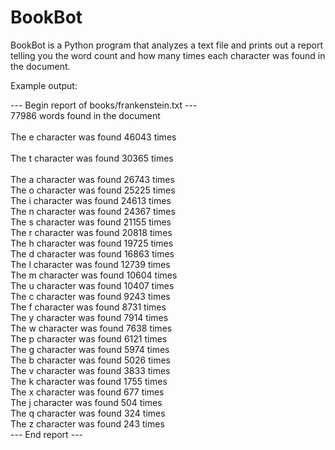 # BookBot

BookBot is a Python program that analyzes a text file and prints out a report telling you the word count and how many times each character was found in the document.

Example output:

--- Begin report of books/frankenstein.txt ---<br>
77986 words found in the document<br>
<br>
The e character was found 46043 times<br>  
The t character was found 30365 times<br>  
The a character was found 26743 times<br>
The o character was found 25225 times<br>
The i character was found 24613 times<br>
The n character was found 24367 times<br>
The s character was found 21155 times<br>
The r character was found 20818 times<br>
The h character was found 19725 times<br>
The d character was found 16863 times<br>
The l character was found 12739 times<br>
The m character was found 10604 times<br>
The u character was found 10407 times<br>
The c character was found 9243 times<br>
The f character was found 8731 times<br>
The y character was found 7914 times<br>
The w character was found 7638 times<br>
The p character was found 6121 times<br>
The g character was found 5974 times<br>
The b character was found 5026 times<br>
The v character was found 3833 times<br>
The k character was found 1755 times<br>
The x character was found 677 times<br>
The j character was found 504 times<br>
The q character was found 324 times<br>
The z character was found 243 times<br>
--- End report ---<br>
